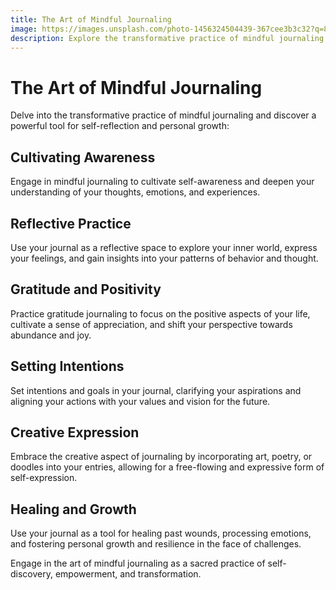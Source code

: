 ```yaml
---
title: The Art of Mindful Journaling
image: https://images.unsplash.com/photo-1456324504439-367cee3b3c32?q=80&w=2070&auto=format&fit=crop&ixlib=rb-4.0.3&ixid=M3wxMjA3fDB8MHxwaG90by1wYWdlfHx8fGVufDB8fHx8fA%3D%3D
description: Explore the transformative practice of mindful journaling for self-reflection and growth.
---
```


# The Art of Mindful Journaling

Delve into the transformative practice of mindful journaling and discover a powerful tool for self-reflection and personal growth:

## Cultivating Awareness

Engage in mindful journaling to cultivate self-awareness and deepen your understanding of your thoughts, emotions, and experiences.

## Reflective Practice

Use your journal as a reflective space to explore your inner world, express your feelings, and gain insights into your patterns of behavior and thought.

## Gratitude and Positivity

Practice gratitude journaling to focus on the positive aspects of your life, cultivate a sense of appreciation, and shift your perspective towards abundance and joy.

## Setting Intentions

Set intentions and goals in your journal, clarifying your aspirations and aligning your actions with your values and vision for the future.

## Creative Expression

Embrace the creative aspect of journaling by incorporating art, poetry, or doodles into your entries, allowing for a free-flowing and expressive form of self-expression.

## Healing and Growth

Use your journal as a tool for healing past wounds, processing emotions, and fostering personal growth and resilience in the face of challenges.

Engage in the art of mindful journaling as a sacred practice of self-discovery, empowerment, and transformation.
